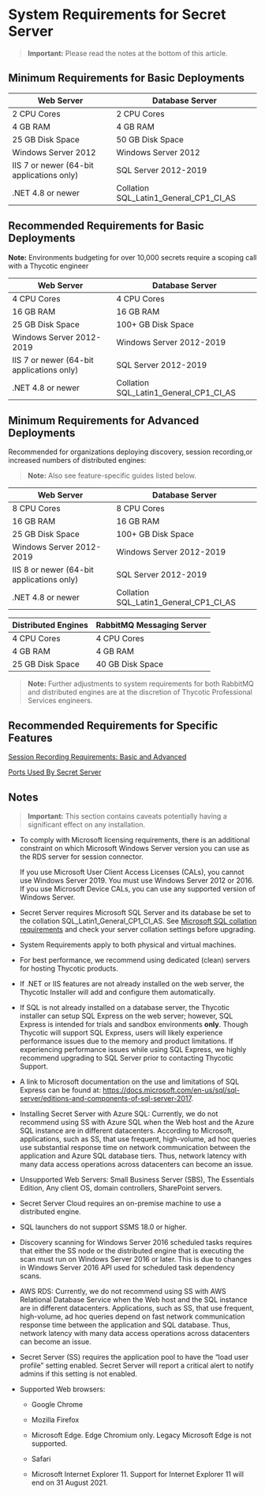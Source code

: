 [title]: # (System Requirements for Secret Server)
[tags]: # (System Requirements)
[priority]: #	(1000)

# System Requirements for Secret Server

> **Important:** Please read the notes at the bottom of this article.

## Minimum Requirements for Basic Deployments

| **Web Server**                            | **Database Server**                    |
| -- | -- |
| 2 CPU Cores                               | 2 CPU Cores                            |
| 4 GB RAM                                  | 4 GB RAM                               |
| 25 GB Disk Space                          | 50 GB Disk Space                       |
| Windows Server 2012                       | Windows Server 2012                    |
| IIS 7 or newer (64-bit applications only) | SQL Server 2012-2019                   |
| .NET 4.8 or newer                         | Collation SQL_Latin1_General_CP1_CI_AS |

## Recommended Requirements for Basic Deployments

**Note:** Environments budgeting for over 10,000 secrets require a scoping call with a Thycotic engineer

| **Web Server**                            | **Database Server**                    |
| -- | -- |
| 4 CPU Cores                               | 4 CPU Cores                            |
| 16 GB RAM                                 | 16 GB RAM                              |
| 25 GB Disk Space                          | 100+ GB Disk Space                     |
| Windows Server 2012-2019                  | Windows Server 2012-2019               |
| IIS 7 or newer (64-bit applications only) | SQL Server 2012-2019                   |
| .NET 4.8 or newer                         | Collation SQL_Latin1_General_CP1_CI_AS |

## Minimum Requirements for Advanced Deployments

Recommended for organizations deploying discovery, session recording,or increased numbers of distributed engines:

> **Note:** Also see feature-specific guides listed below.

| **Web Server**                            | **Database Server**                    |
| -- | -- |
| 8 CPU Cores                               | 8 CPU Cores                            |
| 16 GB RAM                                 | 16 GB RAM                              |
| 25 GB Disk Space                          | 100+ GB Disk Space                     |
| Windows Server 2012-2019                  | Windows Server 2012-2019               |
| IIS 8 or newer (64-bit applications only) | SQL Server 2012-2019                   |
| .NET 4.8 or newer                         | Collation SQL_Latin1_General_CP1_CI_AS |

| **Distributed Engines** | **RabbitMQ Messaging Server** |
| -- | -- |
| 4 CPU Cores             | 4 CPU Cores                   |
| 4 GB RAM                | 4 GB RAM                      |
| 25 GB Disk Space        | 40 GB Disk Space              |

[]()

> **Note:** Further adjustments to system requirements for both RabbitMQ and distributed engines are at the discretion of Thycotic Professional Services engineers.

## Recommended Requirements for Specific Features

[Session Recording Requirements: Basic and Advanced](../../session-recording/session-recording-requirements/index.md)

[Ports Used By Secret Server](../../networking/secret-server-ports/index.md)

## Notes

> **Important:** This section contains caveats potentially having a significant effect on any installation.

- To comply with Microsoft licensing requirements, there is an additional constraint on which Microsoft Windows Server version you can use as the RDS server for session connector.

  If you use Microsoft User Client Access Licenses (CALs), you cannot use Windows Server 2019. You must use Windows Server 2012 or 2016. If you use Microsoft Device CALs, you can use any supported version of Windows Server.

- Secret Server requires Microsoft SQL Server and its database be set to the collation SQL_Latin1_General_CP1_CI_AS. See [Microsoft SQL collation requirements](https://docs.microsoft.com/en-us/sql/relational-databases/collations/collation-and-unicode-support?view=sql-server-ver15) and check your server collation settings before  upgrading.

- System Requirements apply to both physical and virtual machines.

- For best performance, we recommend using dedicated (clean) servers for hosting Thycotic products.

- If .NET or IIS features are not already installed on the web server, the Thycotic Installer will add and configure them automatically.

- If SQL is not already installed on a database server, the Thycotic installer can setup SQL Express on the web server; however, SQL Express is intended for trials and sandbox environments **only**. Though Thycotic will support SQL Express, users will likely experience performance issues due to the memory and product limitations. If experiencing performance issues while using SQL Express, we highly recommend upgrading to SQL Server prior to contacting Thycotic Support.

- A link to Microsoft documentation on the use and limitations of SQL Express can be found at: https://docs.microsoft.com/en-us/sql/sql-server/editions-and-components-of-sql-server-2017.

- Installing Secret Server with Azure SQL: Currently, we do not recommend using SS with Azure SQL when the Web host and the Azure SQL instance are in different datacenters. According to Microsoft, applications, such as SS, that use frequent, high-volume, ad hoc queries use substantial response time on network communication between the application and Azure SQL database tiers. Thus, network latency with many data access operations across datacenters can become an issue.

- Unsupported Web Servers: Small Business Server (SBS), The Essentials Edition, Any client OS, domain controllers, SharePoint servers.

- Secret Server Cloud requires an on-premise machine to use a distributed engine.

- SQL launchers do not support SSMS 18.0 or higher.

- Discovery scanning for Windows Server 2016 scheduled tasks requires that either the SS node or the distributed engine that is executing the scan must run on Windows Server 2016 or later. This is due to changes in Windows Server 2016 API used for scheduled task dependency scans.

- AWS RDS: Currently, we do not recommend using SS with AWS Relational Database Service when the Web host and the SQL instance are in different datacenters. Applications, such as SS, that use frequent, high-volume, ad hoc queries depend on fast network communication response time between the application and SQL database. Thus, network latency with many data access operations across datacenters can become an issue.

- Secret Server (SS) requires the application pool to have the “load user profile” setting enabled. Secret Server will report a critical alert to notify admins if this setting is not enabled.

- Supported Web browsers:

  - Google Chrome

  - Mozilla Firefox

  - Microsoft Edge. Edge Chromium only. Legacy Microsoft Edge is not supported.

  - Safari

  - Microsoft Internet Explorer 11. Support for Internet Explorer 11 will end on 31 August 2021.

